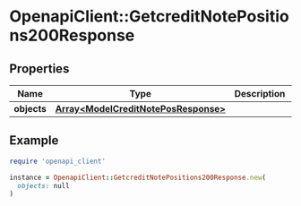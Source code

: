 # OpenapiClient::GetcreditNotePositions200Response

## Properties

| Name | Type | Description | Notes |
| ---- | ---- | ----------- | ----- |
| **objects** | [**Array&lt;ModelCreditNotePosResponse&gt;**](ModelCreditNotePosResponse.md) |  | [optional] |

## Example

```ruby
require 'openapi_client'

instance = OpenapiClient::GetcreditNotePositions200Response.new(
  objects: null
)
```

